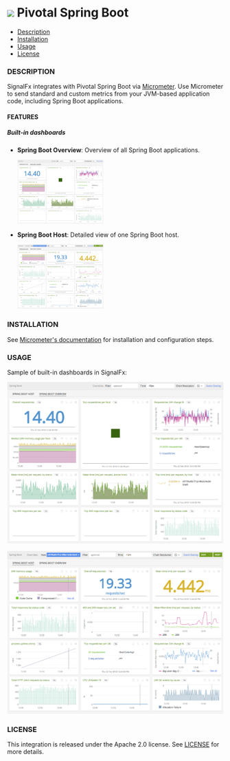 # ![](https://github.com/signalfx/integrations/blob/master/pivotal-springboot/img/integrations_pivotalspringboot.png) Pivotal Spring Boot

- [Description](#description)
- [Installation](#installation)
- [Usage](#usage)
- [License](#license)

### DESCRIPTION

SignalFx integrates with Pivotal Spring Boot via [Micrometer](http://micrometer.io). Use Micrometer to send standard and custom metrics from your JVM-based application code, including Spring Boot applications. 

#### FEATURES

##### Built-in dashboards

- **Spring Boot Overview**: Overview of all Spring Boot applications.

  [<img src='./img/dashboard_springbootoverview.png' width=200px>](./img/dashboard_springbootoverview.png)
  
- **Spring Boot Host**: Detailed view of one Spring Boot host.

  [<img src='./img/dashboard_springboothost.png' width=200px>](./img/dashboard_springboothost.png)

### INSTALLATION

See [Micrometer's documentation](https://micrometer.io/docs/installing) for installation and configuration steps. 

### USAGE

Sample of built-in dashboards in SignalFx:

![](././img/dashboard_springbootoverview.png)

![](././img/dashboard_springboothost.png)

### LICENSE

This integration is released under the Apache 2.0 license. See [LICENSE](./LICENSE) for more details.
